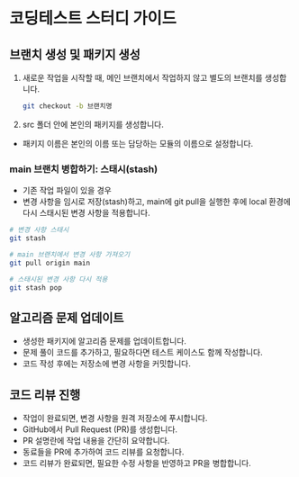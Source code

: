 # 코딩테스트 스터디 가이드

## 브랜치 생성 및 패키지 생성
1. 새로운 작업을 시작할 때, 메인 브랜치에서 작업하지 않고 별도의 브랜치를 생성합니다.
   ```bash
   git checkout -b 브랜치명
   ```
2. src 폴더 안에 본인의 패키지를 생성합니다.
- 패키지 이름은 본인의 이름 또는 담당하는 모듈의 이름으로 설정합니다.
### main 브랜치 병합하기: 스태시(stash)
- 기존 작업 파일이 있을 경우
- 변경 사항을 임시로 저장(stash)하고, main에 git pull을 실행한 후에 local 환경에 다시 스태시된 변경 사항을 적용합니다.
```bash
# 변경 사항 스태시
git stash

# main 브랜치에서 변경 사항 가져오기
git pull origin main

# 스태시된 변경 사항 다시 적용
git stash pop
```

## 알고리즘 문제 업데이트
- 생성한 패키지에 알고리즘 문제를 업데이트합니다.
- 문제 풀이 코드를 추가하고, 필요하다면 테스트 케이스도 함께 작성합니다.
- 코드 작성 후에는 저장소에 변경 사항을 커밋합니다.

## 코드 리뷰 진행
- 작업이 완료되면, 변경 사항을 원격 저장소에 푸시합니다.
- GitHub에서 Pull Request (PR)를 생성합니다.
- PR 설명란에 작업 내용을 간단히 요약합니다.
- 동료들을 PR에 추가하여 코드 리뷰를 요청합니다.
- 코드 리뷰가 완료되면, 필요한 수정 사항을 반영하고 PR을 병합합니다.
